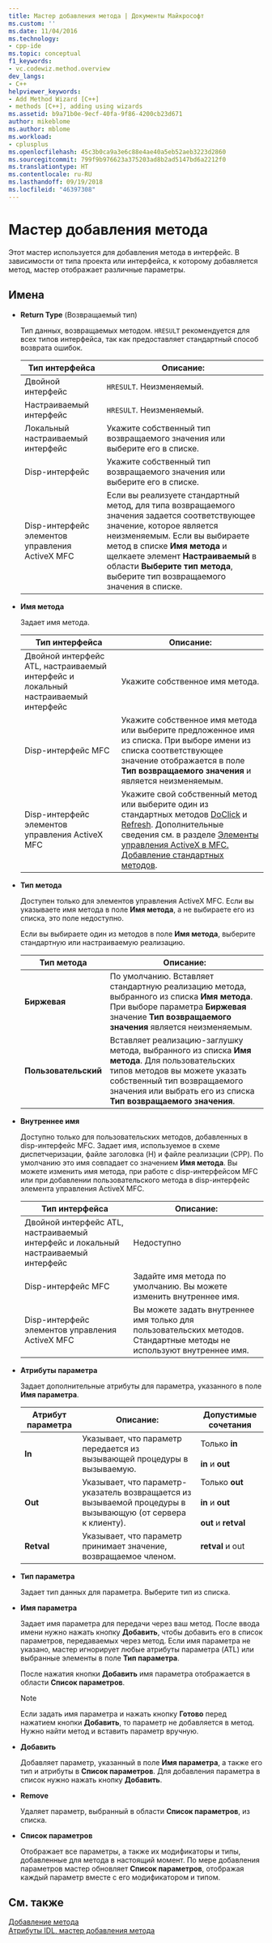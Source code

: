 ```yaml
---
title: Мастер добавления метода | Документы Майкрософт
ms.custom: ''
ms.date: 11/04/2016
ms.technology:
- cpp-ide
ms.topic: conceptual
f1_keywords:
- vc.codewiz.method.overview
dev_langs:
- C++
helpviewer_keywords:
- Add Method Wizard [C++]
- methods [C++], adding using wizards
ms.assetid: b9a71b0e-9ecf-40fa-9f86-4200cb23d671
author: mikeblome
ms.author: mblome
ms.workload:
- cplusplus
ms.openlocfilehash: 45c3b0ca9a3e6c88e4ae40a5eb52aeb3223d2860
ms.sourcegitcommit: 799f9b976623a375203ad8b2ad5147bd6a2212f0
ms.translationtype: HT
ms.contentlocale: ru-RU
ms.lasthandoff: 09/19/2018
ms.locfileid: "46397308"
---
```

# <a name="add-method-wizard"></a>Мастер добавления метода

Этот мастер используется для добавления метода в интерфейс. В зависимости от типа проекта или интерфейса, к которому добавляется метод, мастер отображает различные параметры.

## <a name="names"></a>Имена

- **Return Type** (Возвращаемый тип)

   Тип данных, возвращаемых методом. `HRESULT` рекомендуется для всех типов интерфейса, так как предоставляет стандартный способ возврата ошибок.

   |Тип интерфейса|Описание:|
   |--------------------|-----------------|
   |Двойной интерфейс|`HRESULT`. Неизменяемый.|
   |Настраиваемый интерфейс|`HRESULT`. Неизменяемый.|
   |Локальный настраиваемый интерфейс|Укажите собственный тип возвращаемого значения или выберите его в списке.|
   |Disp-интерфейс|Укажите собственный тип возвращаемого значения или выберите его в списке.|
   |Disp-интерфейс элементов управления ActiveX MFC|Если вы реализуете стандартный метод, для типа возвращаемого значения задается соответствующее значение, которое является неизменяемым. Если вы выбираете метод в списке **Имя метода** и щелкаете элемент **Настраиваемый** в области **Выберите тип метода**, выберите тип возвращаемого значения в списке.|

- **Имя метода**

   Задает имя метода.

   |Тип интерфейса|Описание:|
   |--------------------|-----------------|
   |Двойной интерфейс ATL, настраиваемый интерфейс и локальный настраиваемый интерфейс|Укажите собственное имя метода.|
   |Disp-интерфейс MFC|Укажите собственное имя метода или выберите предложенное имя из списка. При выборе имени из списка соответствующее значение отображается в поле **Тип возвращаемого значения** и является неизменяемым.|
   |Disp-интерфейс элементов управления ActiveX MFC|Укажите свой собственный метод или выберите один из стандартных методов [DoClick](../mfc/reference/colecontrol-class.md#doclick) и [Refresh](../mfc/reference/colecontrol-class.md#refresh). Дополнительные сведения см. в разделе [Элементы управления ActiveX в MFC. Добавление стандартных методов](../mfc/mfc-activex-controls-adding-stock-methods.md).|

- **Тип метода**

   Доступен только для элементов управления ActiveX MFC. Если вы указываете имя метода в поле **Имя метода**, а не выбираете его из списка, это поле недоступно.

   Если вы выбираете один из методов в поле **Имя метода**, выберите стандартную или настраиваемую реализацию.

   |Тип метода|Описание:|
   |-----------------|-----------------|
   |**Биржевая**|По умолчанию. Вставляет стандартную реализацию метода, выбранного из списка **Имя метода**. При выборе параметра **Биржевая** значение **Тип возвращаемого значения** является неизменяемым.|
   |**Пользовательский**|Вставляет реализацию-заглушку метода, выбранного из списка **Имя метода**. Для пользовательских типов методов вы можете указать собственный тип возвращаемого значения или выбрать его из списка **Тип возвращаемого значения**.|

- **Внутреннее имя**

   Доступно только для пользовательских методов, добавленных в disp-интерфейс MFC. Задает имя, используемое в схеме диспетчеризации, файле заголовка (H) и файле реализации (CPP). По умолчанию это имя совпадает со значением **Имя метода**. Вы можете изменить имя метода, при работе с disp-интерфейсом MFC или при добавлении пользовательского метода в disp-интерфейс элемента управления ActiveX MFC.

   |Тип интерфейса|Описание:|
   |--------------------|-----------------|
   |Двойной интерфейс ATL, настраиваемый интерфейс и локальный настраиваемый интерфейс|Недоступно|
   |Disp-интерфейс MFC|Задайте имя метода по умолчанию. Вы можете изменить внутреннее имя.|
   |Disp-интерфейс элементов управления ActiveX MFC|Вы можете задать внутреннее имя только для пользовательских методов. Стандартные методы не используют внутреннее имя.|

- **Атрибуты параметра**

   Задает дополнительные атрибуты для параметра, указанного в поле **Имя параметра**.

   |Атрибут параметра|Описание:|Допустимые сочетания|
   |-------------------------|-----------------|--------------------------|
   |**In**|Указывает, что параметр передается из вызывающей процедуры в вызываемую.|Только **in**<br /><br /> **in** и **out**|
   |**Out**|Указывает, что параметр-указатель возвращается из вызываемой процедуры в вызывающую (от сервера к клиенту).|Только **out**<br /><br /> **in** и **out**<br /><br /> **out** и **retval**|
   |**Retval**|Указывает, что параметр принимает значение, возвращаемое членом.|**retval** и out|

- **Тип параметра**

   Задает тип данных для параметра. Выберите тип из списка.

- **Имя параметра**

   Задает имя параметра для передачи через ваш метод. После ввода имени нужно нажать кнопку **Добавить**, чтобы добавить его в список параметров, передаваемых через метод. Если имя параметра не указано, мастер игнорирует любые атрибуты параметра (ATL) или выбранные элементы в поле **Тип параметра**.

   После нажатия кнопки **Добавить** имя параметра отображается в области **Список параметров**.

   > [!Note]
   > Если задать имя параметра и нажать кнопку **Готово** перед нажатием кнопки **Добавить**, то параметр не добавляется в метод. Нужно найти метод и вставить параметр вручную.

- **Добавить**

   Добавляет параметр, указанный в поле **Имя параметра**, а также его тип и атрибуты в **Список параметров**. Для добавления параметра в список нужно нажать кнопку **Добавить**.

- **Remove**

   Удаляет параметр, выбранный в области **Список параметров**, из списка.

- **Список параметров**

   Отображает все параметры, а также их модификаторы и типы, добавленные для метода в настоящий момент. По мере добавления параметров мастер обновляет **Список параметров**, отображая каждый параметр вместе с его модификатором и типом.

## <a name="see-also"></a>См. также

[Добавление метода](../ide/adding-a-method-visual-cpp.md)<br/>
[Атрибуты IDL, мастер добавления метода](../ide/idl-attributes-add-method-wizard.md)